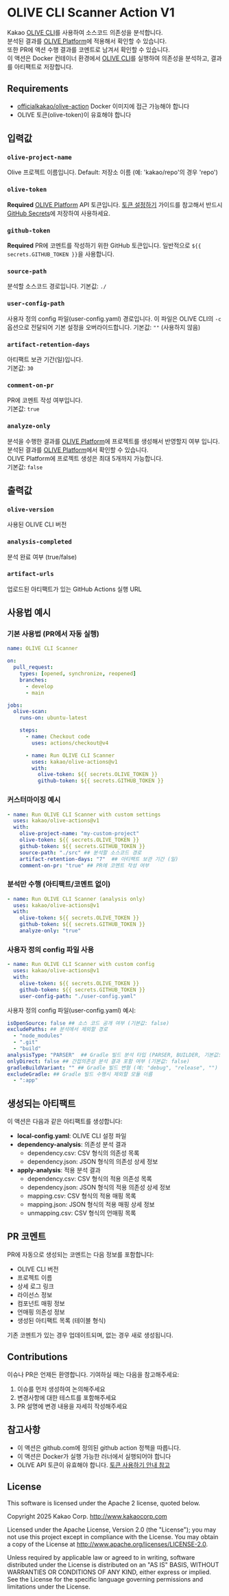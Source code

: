 # OLIVE CLI Scanner Action V1

Kakao [OLIVE CLI](https://github.com/kakao/olive-cli)를 사용하여 소스코드 의존성을 분석합니다.  
분석된 결과를 [OLIVE Platform](https://olive.kakao.com/)에 적용해서 확인할 수 있습니다.  
또한 PR에 액션 수행 결과를 코멘트로 남겨서 확인할 수 있습니다.   
이 액션은 Docker 컨테이너 환경에서 [OLIVE CLI](https://github.com/kakao/olive-cli)를 실행하여 의존성을 분석하고, 결과를 아티팩트로 저장합니다.

## Requirements

- [officialkakao/olive-action](https://hub.docker.com/r/officialkakao/olive-action) Docker 이미지에 접근 가능해야 합니다
- OLIVE 토큰(olive-token)이 유효해야 합니다

## 입력값 

### `olive-project-name`

Olive 프로젝트 이름입니다. Default: 저장소 이름 (예: 'kakao/repo'의 경우 'repo')

### `olive-token`

**Required** [OLIVE Platform](https://olive.kakao.com/) API 토큰입니다. 
[토큰 설정하기](https://olive.kakao.com/docs/my-page/token) 가이드를 참고해서 반드시 [GitHub Secrets](https://docs.github.com/ko/actions/how-tos/writing-workflows/choosing-what-your-workflow-does/using-secrets-in-github-actions)에 저장하여 사용하세요.

### `github-token`

**Required** PR에 코멘트를 작성하기 위한 GitHub 토큰입니다. 일반적으로 `${{ secrets.GITHUB_TOKEN }}`을 사용합니다.

### `source-path`

분석할 소스코드 경로입니다. 
기본값: `./`

### `user-config-path`

사용자 정의 config 파일(user-config.yaml) 경로입니다. 이 파일은 OLIVE CLI의 `-c` 옵션으로 전달되어 기본 설정을 오버라이드합니다. 
기본값: `""` (사용하지 않음)

### `artifact-retention-days`

아티팩트 보관 기간(일)입니다.   
기본값: `30`

### `comment-on-pr`

PR에 코멘트 작성 여부입니다.  
기본값: `true`

### `analyze-only`

분석을 수행한 결과를 [OLIVE Platform](https://olive.kakao.com/)에 프로젝트를 생성해서 반영할지 여부 입니다.  
분석된 결과를 [OLIVE Platform](https://olive.kakao.com/)에서 확인할 수 있습니다.  
OLIVE Platform에 프로젝트 생성은 최대 5개까지 가능합니다.  
기본값: `false`

## 출력값 

### `olive-version`

사용된 OLIVE CLI 버전

### `analysis-completed`

분석 완료 여부 (true/false)

### `artifact-urls`

업로드된 아티팩트가 있는 GitHub Actions 실행 URL

## 사용법 예시

### 기본 사용법 (PR에서 자동 실행)

```yaml
name: OLIVE CLI Scanner

on:
  pull_request:
    types: [opened, synchronize, reopened]
    branches:
      - develop
      - main

jobs:
  olive-scan:
    runs-on: ubuntu-latest

    steps:
      - name: Checkout code
        uses: actions/checkout@v4

      - name: Run OLIVE CLI Scanner
        uses: kakao/olive-actions@v1
        with:
          olive-token: ${{ secrets.OLIVE_TOKEN }}
          github-token: ${{ secrets.GITHUB_TOKEN }}
```

### 커스터마이징 예시

```yaml
- name: Run OLIVE CLI Scanner with custom settings
  uses: kakao/olive-actions@v1
  with:
    olive-project-name: "my-custom-project"
    olive-token: ${{ secrets.OLIVE_TOKEN }}
    github-token: ${{ secrets.GITHUB_TOKEN }}
    source-path: "./src" ## 분석할 소스코드 경로
    artifact-retention-days: "7"  ## 아티팩트 보관 기간 (일)
    comment-on-pr: "true" ## PR에 코멘트 작성 여부
```

### 분석만 수행 (아티팩트/코멘트 없이)

```yaml
- name: Run OLIVE CLI Scanner (analysis only)
  uses: kakao/olive-actions@v1
  with:
    olive-token: ${{ secrets.OLIVE_TOKEN }}
    github-token: ${{ secrets.GITHUB_TOKEN }}
    analyze-only: "true"
```

### 사용자 정의 config 파일 사용

```yaml
- name: Run OLIVE CLI Scanner with custom config
  uses: kakao/olive-actions@v1
  with:
    olive-token: ${{ secrets.OLIVE_TOKEN }}
    github-token: ${{ secrets.GITHUB_TOKEN }}
    user-config-path: "./user-config.yaml"
```

사용자 정의 config 파일(user-config.yaml) 예시:

```yaml
isOpenSource: false ## 소스 코드 공개 여부 (기본값: false)
excludePaths: ## 분석에서 제외할 경로
  - "node_modules"
  - ".git"
  - "build"
analysisType: "PARSER"  ## Gradle 빌드 분석 타입 (PARSER, BUILDER, 기본값: PARSER)
onlyDirect: false ## 간접의존성 분석 결과 포함 여부 (기본값: false)
gradleBuildVariant: "" ## Gradle 빌드 변형 (예: "debug", "release", "")
excludeGradle: ## Gradle 빌드 수행시 제외할 모듈 이름
  - ":app"
```

## 생성되는 아티팩트

이 액션은 다음과 같은 아티팩트를 생성합니다:

- **local-config.yaml**: OLIVE CLI 설정 파일
- **dependency-analysis**: 의존성 분석 결과
  - dependency.csv: CSV 형식의 의존성 목록
  - dependency.json: JSON 형식의 의존성 상세 정보
- **apply-analysis**: 적용 분석 결과
  - dependency.csv: CSV 형식의 적용 의존성 목록
  - dependency.json: JSON 형식의 적용 의존성 상세 정보
  - mapping.csv: CSV 형식의 적용 매핑 목록
  - mapping.json: JSON 형식의 적용 매핑 상세 정보
  - unmapping.csv: CSV 형식의 언매핑 목록

## PR 코멘트

PR에 자동으로 생성되는 코멘트는 다음 정보를 포함합니다:

- OLIVE CLI 버전
- 프로젝트 이름
- 상세 로그 링크
- 라이선스 정보
- 컴포넌트 매핑 정보
- 언매핑 의존성 정보
- 생성된 아티팩트 목록 (테이블 형식)

기존 코멘트가 있는 경우 업데이트되며, 없는 경우 새로 생성됩니다.

## Contributions

이슈나 PR은 언제든 환영합니다. 기여하실 때는 다음을 참고해주세요:

1. 이슈를 먼저 생성하여 논의해주세요
2. 변경사항에 대한 테스트를 포함해주세요
3. PR 설명에 변경 내용을 자세히 작성해주세요

## 참고사항

- 이 액션은 github.com에 정의된 github action 정책을 따릅니다.
- 이 액션은 Docker가 실행 가능한 러너에서 실행되어야 합니다
- OLIVE API 토큰이 유효해야 합니다. [토큰 사용하기 안내 참고](https://olive.kakao.com/docs/my-page/token)

## License

This software is licensed under the Apache 2 license, quoted below.

Copyright 2025 Kakao Corp. http://www.kakaocorp.com

Licensed under the Apache License, Version 2.0 (the "License"); you may not use this project except in compliance with the License. You may obtain a copy of the License at http://www.apache.org/licenses/LICENSE-2.0.

Unless required by applicable law or agreed to in writing, software distributed under the License is distributed on an "AS IS" BASIS, WITHOUT WARRANTIES OR CONDITIONS OF ANY KIND, either express or implied. See the License for the specific language governing permissions and limitations under the License.
